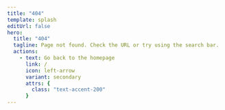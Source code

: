 ```yaml
---
title: "404"
template: splash
editUrl: false
hero:
  title: "404"
  tagline: Page not found. Check the URL or try using the search bar.
  actions:
    - text: Go back to the homepage
      link: /
      icon: left-arrow
      variant: secondary
      attrs: {
        class: "text-accent-200"
      }
---
```

